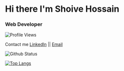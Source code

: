 # Hi there I'm Shoive Hossain

### Web Developer

![Profile Views](https://komarev.com/ghpvc/?username=ronaninstain&style=flat-square)

Contact me
[LinkedIn](https://www.linkedin.com/in/ronaninstain/) || [Email](shoivehossain100@gmail.com) 


![Github Status](https://github-readme-stats.vercel.app/api?username=ronaninstain&show_icons=true&theme=radical)

[![Top Langs](https://github-readme-stats.vercel.app/api/top-langs/?username=ronaninstain&show_icons=true&theme=radical&layout=compact)](https://github.com/anuraghazra/github-readme-stats)
